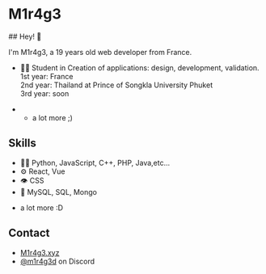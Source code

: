 
<p align="center">
  <h1>M1r4g3</h1>
<p/>
## Hey! 👋<br>

I'm M1r4g3, a 19 years old web developer from France.

- 👨‍💻 Student in Creation of applications: design, development, validation.
  <br>
  1st year: France
  <br>
  2nd year: Thailand at Prince of Songkla University Phuket
  <br>
  3rd year: soon
  
- + a lot more ;)

## Skills
- 👨‍💻 Python, JavaScript, C++, PHP, Java,etc...
- ⚙️ React, Vue
- 👁️ CSS
- 💽 MySQL, SQL, Mongo
+ a lot more :D

## Contact
- [M1r4g3.xyz](https://M1r4g3.xyz)
- [@m1r4g3d](https://discord.com/users/744892863367872552) on Discord
